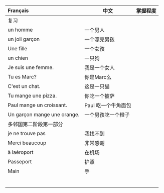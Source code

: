 | Français                    | 中文                | 掌握程度 |
| :-------------------------- | ------------------- | -------- |
| 复习                        |                     |          |
| un homme                    | 一个男人            |          |
| un joli garçon              | 一个漂亮男孩        |          |
| Une fille                   | 一个女孩            |          |
| un chien                    | 一只狗              |          |
| Je suis une femme.          | 我是一个女人        |          |
| Tu es Marc?                 | 你是Marc么          |          |
| C'est un chat.              | 这是一只猫          |          |
| Tu mange une pizza.         | 你吃一个披萨        |          |
| Paul mange un croissant.    | Paul 吃一个牛角面包 |          |
| Un garçon mange une orange. | 一个男孩吃一个橙子  |          |
| 多邻国第二阶段第一部分      |                     |          |
| je ne trouve pas            | 我找不到            |          |
| Merci beaucoup              | 非常感谢            |          |
| à laéroport                 | 在机场              |          |
| Passeport                   | 护照                |          |
| Main                        | 手                  |          |
|                             |                     |          |
|                             |                     |          |
|                             |                     |          |
|                             |                     |          |
|                             |                     |          |
|                             |                     |          |

